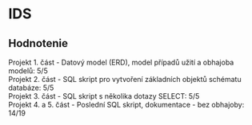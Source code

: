 # IDS

## Hodnotenie
Projekt 1. část - Datový model (ERD), model případů užití a obhajoba modelů: 5/5  
Projekt 2. část - SQL skript pro vytvoření základních objektů schématu databáze:  5/5  
Projekt 3. část - SQL skript s několika dotazy SELECT: 5/5  
Projekt 4. a 5. část - Poslední SQL skript, dokumentace - bez obhajoby:  14/19
